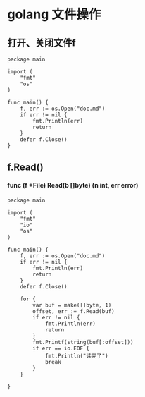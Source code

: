 # golang 文件操作

## 打开、关闭文件f
```
package main

import (
	"fmt"
	"os"
)

func main() {
	f, err := os.Open("doc.md")
	if err != nil {
		fmt.Println(err)
		return
	}
	defer f.Close()
}
```

## f.Read()
#### func (f *File) Read(b []byte) (n int, err error)
```
package main

import (
	"fmt"
	"io"
	"os"
)

func main() {
	f, err := os.Open("doc.md")
	if err != nil {
		fmt.Println(err)
		return
	}
	defer f.Close()

	for {
		var buf = make([]byte, 1)
		offset, err := f.Read(buf)
		if err != nil {
			fmt.Println(err)
			return
		}
		fmt.Printf(string(buf[:offset]))
		if err == io.EOF {
			fmt.Println("读完了")
			break
		}
	}

}

```
